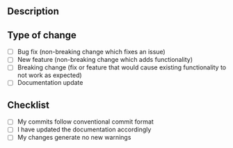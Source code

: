 ## Description
<!-- Describe your changes in detail -->

## Type of change
<!-- Please delete options that are not relevant -->

- [ ] Bug fix (non-breaking change which fixes an issue)
- [ ] New feature (non-breaking change which adds functionality)
- [ ] Breaking change (fix or feature that would cause existing functionality to not work as expected)
- [ ] Documentation update

## Checklist
<!-- Please check if your PR fulfills these requirements -->

- [ ] My commits follow conventional commit format
- [ ] I have updated the documentation accordingly
- [ ] My changes generate no new warnings